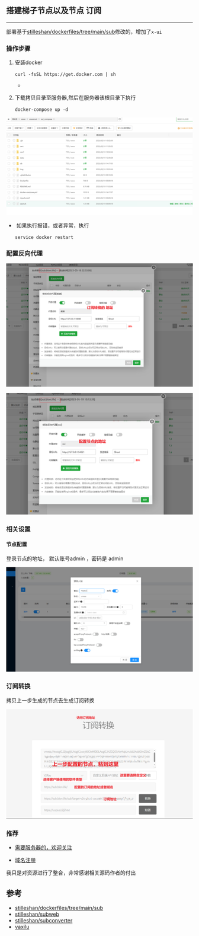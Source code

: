 ## 搭建梯子节点以及节点 订阅

---

部署基于[stilleshan/dockerfiles/tree/main/sub](https://github.com/stilleshan/dockerfiles/tree/main/sub)修改的，增加了`x-ui`

### 操作步骤

1. 安装docker 

   ```
   curl -fsSL https://get.docker.com | sh
   ```

   - 

2. 下载拷贝目录至服务器,然后在服务器该根目录下执行

   ```
   docker-compose up -d
   ```

![](./img/06.png)

- ​	如果执行报错，或者异常，执行

  ```
  service docker restart
  ```

  

### 配置反向代理

![](./img/02.png)



![](./img/03.png)

### 相关设置

#### 节点配置 

登录节点的地址， 默认账号admin ，密码是 admin 

![](./img/04.png)

### 订阅转换

拷贝上一步生成的节点去生成订阅转换 

![](./img/05.png)



### 推荐

- [需要服务器的，欢迎关注](https://www.xwhoo.info)

- [域名注册](https://www.godaddy.com/)



我只是对资源进行了整合，非常感谢相关源码作者的付出

## 参考

- [stilleshan/dockerfiles/tree/main/sub](https://github.com/stilleshan/dockerfiles/tree/main/sub)
- [stilleshan/subweb](https://github.com/stilleshan/subweb)
- [stilleshan/subconverter](https://github.com/stilleshan/dockerfiles/tree/main/sub)
- [vaxilu](https://github.com/vaxilu)
